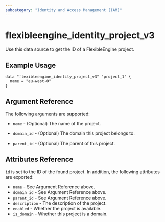 ```yaml
---
subcategory: "Identity and Access Management (IAM)"
---
```


# flexibleengine\_identity\_project_v3

Use this data source to get the ID of a FlexibleEngine project.

## Example Usage

```hcl
data "flexibleengine_identity_project_v3" "project_1" {
  name = "eu-west-0"
}
```

## Argument Reference

The following arguments are supported:

* `name` - (Optional) The name of the project.

* `domain_id` - (Optional) The domain this project belongs to.

* `parent_id` - (Optional) The parent of this project.

## Attributes Reference

`id` is set to the ID of the found project. In addition, the following attributes
are exported:

* `name` - See Argument Reference above.
* `domain_id` - See Argument Reference above.
* `parent_id` - See Argument Reference above.
* `description` - The description of the project.
* `enabled` - Whether the project is available.
* `is_domain` - Whether this project is a domain.

